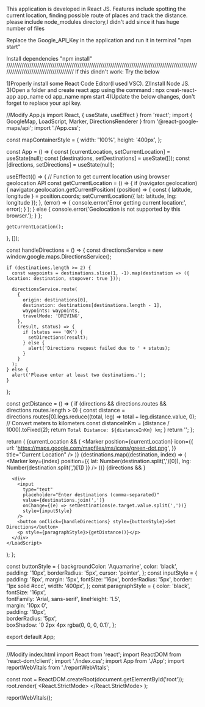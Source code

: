 This application is developed in React JS. Features include spotting the current location, finding possible route of places and track the distance.
please include node_modules directory,I didn't add since it has huge number of files

Replace the Google_API_Key in the application and run it in terminal "npm start"

Install dependencies "npm install"
//////////////////////////////////////////////////////////////////////////////////////////////////////////////////////////////////////
If this dindn't work: Try the below

1)Properly install some React Code Editor(I used VSC).
2)Install Node JS.
3)Open a folder and create react app using the command : npx creat-react-app app_name
                                                         cd app_name
                                                         npm start
4)Update the below changes, don't forget to replace your api key.

//Modify App.js
import React, { useState, useEffect } from 'react';
import { GoogleMap, LoadScript, Marker, DirectionsRenderer } from '@react-google-maps/api';
import './App.css';

const mapContainerStyle = {
  width: '100%',
  height: '400px',
};

const App = () => {
  const [currentLocation, setCurrentLocation] = useState(null);
  const [destinations, setDestinations] = useState([]);
  const [directions, setDirections] = useState(null);

  useEffect(() => {
    // Function to get current location using browser geolocation API
    const getCurrentLocation = () => {
      if (navigator.geolocation) {
        navigator.geolocation.getCurrentPosition(
          (position) => {
            const { latitude, longitude } = position.coords;
            setCurrentLocation({ lat: latitude, lng: longitude });
          },
          (error) => {
            console.error('Error getting current location:', error);
          }
        );
      } else {
        console.error('Geolocation is not supported by this browser.');
      }
    };

    getCurrentLocation();
  }, []); 

  const handleDirections = () => {
    const directionsService = new window.google.maps.DirectionsService();

    if (destinations.length >= 2) {
      const waypoints = destinations.slice(1, -1).map(destination => ({ location: destination, stopover: true }));

      directionsService.route(
        {
          origin: destinations[0],
          destination: destinations[destinations.length - 1],
          waypoints: waypoints,
          travelMode: 'DRIVING',
        },
        (result, status) => {
          if (status === 'OK') {
            setDirections(result);
          } else {
            alert('Directions request failed due to ' + status);
          }
        }
      );
    } else {
      alert('Please enter at least two destinations.');
    }
  };

  const getDistance = () => {
    if (directions && directions.routes && directions.routes.length > 0) {
      const distance = directions.routes[0].legs.reduce((total, leg) => total + leg.distance.value, 0);
      // Convert meters to kilometers
      const distanceInKm = (distance / 1000).toFixed(2);
      return `Total Distance: ${distanceInKm} km`;
    }
    return '';
  };

  return (
    <LoadScript googleMapsApiKey="Google_API_Key">
      <GoogleMap
        mapContainerStyle={mapContainerStyle}
        center={currentLocation}
        zoom={14}
      >
        {currentLocation && (
          <Marker position={currentLocation} icon={{
            url: 'https://maps.google.com/mapfiles/ms/icons/green-dot.png', 
          }} title="Current Location" />
        )}
        {destinations.map((destination, index) => (
          <Marker key={index} position={{ lat: Number(destination.split(',')[0]), lng: Number(destination.split(',')[1]) }} />
        ))}
        {directions && <DirectionsRenderer directions={directions} />}
      </GoogleMap>

      <div>
        <input
          type="text"
          placeholder="Enter destinations (comma-separated)"
          value={destinations.join(',')}
          onChange={(e) => setDestinations(e.target.value.split(','))}
          style={inputStyle}
        />
        <button onClick={handleDirections} style={buttonStyle}>Get Directions</button>
        <p style={paragraphStyle}>{getDistance()}</p>
      </div>
    </LoadScript>
  );
};

const buttonStyle = {
  backgroundColor: 'Aquamarine',
  color: 'black',
  padding: '10px',
  borderRadius: '5px',
  cursor: 'pointer',
};
const inputStyle = {
  padding: '8px',
  margin: '5px',
  fontSize: '16px',
  borderRadius: '5px',
  border: '1px solid #ccc',
  width: '400px', 
};
const paragraphStyle = {
  color: 'black',         
  fontSize: '16px',      
  fontFamily: 'Arial, sans-serif', 
  lineHeight: '1.5',      
  margin: '10px 0',        
  padding: '10px',  
  borderRadius: '5px',     
  boxShadow: '0 2px 4px rgba(0, 0, 0, 0.1)', 
};

export default App;

*************************************************************************************************************************************

//Modify index.html
import React from 'react';
import ReactDOM from 'react-dom/client';
import './index.css';
import App from './App';
import reportWebVitals from './reportWebVitals';

const root = ReactDOM.createRoot(document.getElementById('root'));
root.render(
  <React.StrictMode>
    <App />
  </React.StrictMode>
);

reportWebVitals();
